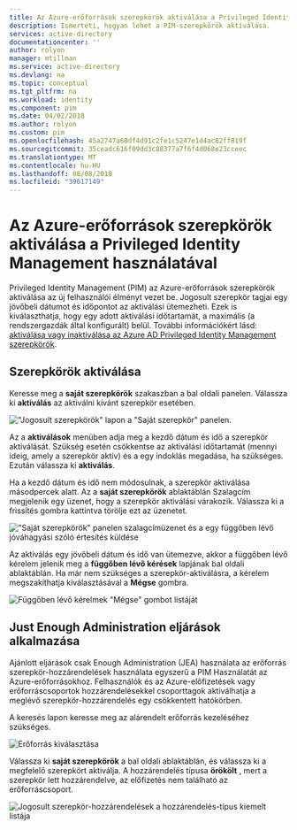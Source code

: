 ```yaml
---
title: Az Azure-erőforrások szerepkörök aktiválása a Privileged Identity Management használatával |} A Microsoft Docs
description: Ismerteti, hogyan lehet a PIM-szerepkörök aktiválása.
services: active-directory
documentationcenter: ''
author: rolyon
manager: mtillman
ms.service: active-directory
ms.devlang: na
ms.topic: conceptual
ms.tgt_pltfrm: na
ms.workload: identity
ms.component: pim
ms.date: 04/02/2018
ms.author: rolyon
ms.custom: pim
ms.openlocfilehash: 45a2747a60df4d91c2fe1c5247e1d4ac82ff819f
ms.sourcegitcommit: 35ceadc616f09dd3c88377a7f6f4d068e23cceec
ms.translationtype: MT
ms.contentlocale: hu-HU
ms.lasthandoff: 08/08/2018
ms.locfileid: "39617149"
---
```

# <a name="activate-roles-for-azure-resources-by-using-privileged-identity-management"></a>Az Azure-erőforrások szerepkörök aktiválása a Privileged Identity Management használatával
Privileged Identity Management (PIM) az Azure-erőforrások szerepkörök aktiválása az új felhasználói élményt vezet be. Jogosult szerepkör tagjai egy jövőbeli dátumot és időpontot az aktiválási ütemezheti. Ezek is kiválaszthatja, hogy egy adott aktiválási időtartamát, a maximális (a rendszergazdák által konfigurált) belül. További információkért lásd: [aktiválása vagy inaktiválása az Azure AD Privileged Identity Management szerepkörök](pim-how-to-activate-role.md).

## <a name="activate-roles"></a>Szerepkörök aktiválása
Keresse meg a **saját szerepkörök** szakaszban a bal oldali panelen. Válassza ki **aktiválás** az aktiválni kívánt szerepkör esetében.

!["Jogosult szerepkörök" lapon a "Saját szerepkör" panelen.](media/azure-pim-resource-rbac/rbac-roles.png)

Az a **aktiválások** menüben adja meg a kezdő dátum és idő a szerepkör aktiválását. Szükség esetén csökkentse az aktiválási időtartamát (mennyi ideig, amely a szerepkör aktív) és a egy indoklás megadása, ha szükséges. Ezután válassza ki **aktiválás**.

Ha a kezdő dátum és idő nem módosulnak, a szerepkör aktiválása másodpercek alatt. Az a **saját szerepkörök** ablaktáblán Szalagcím megjelenik egy üzenet, hogy a szerepkör aktiválási várakozik. Válassza ki a frissítés gombra kattintva törölje ezt az üzenetet.

!["Saját szerepkörök" panelen szalagcímüzenet és a egy függőben lévő jóváhagyási szóló értesítés küldése](media/azure-pim-resource-rbac/rbac-activate-notification.png)

Az aktiválás egy jövőbeli dátum és idő van ütemezve, akkor a függőben lévő kérelem jelenik meg a **függőben lévő kérések** lapjának bal oldali ablaktáblán. Ha már nem szükséges a szerepkör-aktiválásra, a kérelem megszakíthatja kiválasztásával a **Mégse** gombra.

![Függőben lévő kérelmek "Mégse" gombot listáját](media/azure-pim-resource-rbac/rbac-activate-pending.png)


## <a name="apply-just-enough-administration-practices"></a>Just Enough Administration eljárások alkalmazása

Ajánlott eljárások csak Enough Administration (JEA) használata az erőforrás szerepkör-hozzárendelések használata egyszerű a PIM Használatát az Azure-erőforrásokhoz. Felhasználók és az Azure-előfizetések vagy erőforráscsoportok hozzárendelésekkel csoporttagok aktiválhatja a meglévő szerepkör-hozzárendelés egy csökkentett hatókörben. 

A keresés lapon keresse meg az alárendelt erőforrás kezeléséhez szükséges.

![Erőforrás kiválasztása](media/azure-pim-resource-rbac/azure-resources-02.png)

Válassza ki **saját szerepkörök** a bal oldali ablaktáblán, és válassza ki a megfelelő szerepkört aktiválja. A hozzárendelés típusa **örökölt** , mert a szerepkör lett hozzárendelve, az előfizetés nem található az erőforráscsoport.

![Jogosult szerepkör-hozzárendelések a hozzárendelés-típus kiemelt listája](media/azure-pim-resource-rbac/my-roles-02.png)
